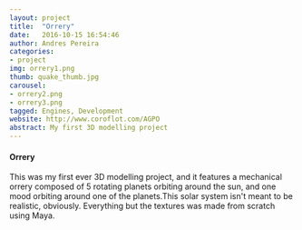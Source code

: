 ```yaml
---
layout: project
title:  "Orrery"
date:   2016-10-15 16:54:46
author: Andres Pereira
categories:
- project
img: orrery1.png
thumb: quake_thumb.jpg
carousel:
- orrery2.png
- orrery3.png
tagged: Engines, Development
website: http://www.coroflot.com/AGPO
abstract: My first 3D modelling project
---
```

#### Orrery
This was my first ever 3D modelling project, and it features a mechanical orrery composed of 5 rotating planets orbiting around the sun, and one mood orbiting around one of the planets.This solar system isn't meant to be realistic, obviously. Everything but the textures was made from scratch using Maya.
